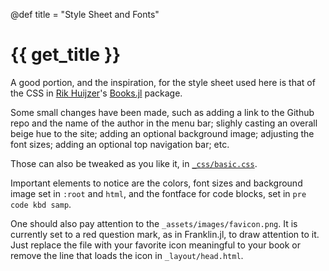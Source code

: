 @def title = "Style Sheet and Fonts"

# {{ get_title }}

A good portion, and the inspiration, for the style sheet used here is that of the CSS in [Rik Huijzer](https://github.com/rikhuijzer)'s [Books.jl](https://github.com/JuliaBooks/Books.jl) package.

Some small changes have been made, such as adding a link to the Github repo and the name of the author in the menu bar; slighly casting an overall beige hue to the site; adding an optional background image; adjusting the font sizes; adding an optional top navigation bar; etc.

Those can also be tweaked as you like it, in [`_css/basic.css`](/css/basic.css).

Important elements to notice are the colors, font sizes and background image set in `:root` and `html`, and the fontface for code blocks, set in `pre code kbd samp`.

One should also pay attention to the `_assets/images/favicon.png`. It is currently set to a red question mark, as in Franklin.jl, to draw attention to it. Just replace the file with your favorite icon meaningful to your book or remove the line that loads the icon in `_layout/head.html`.
